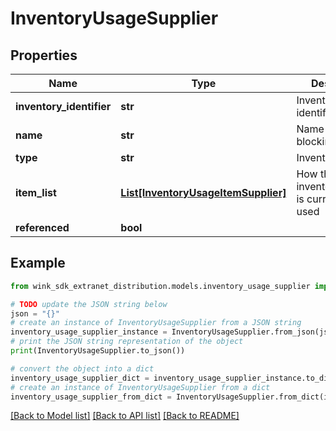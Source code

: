 # InventoryUsageSupplier


## Properties

Name | Type | Description | Notes
------------ | ------------- | ------------- | -------------
**inventory_identifier** | **str** | Inventory type identifier | 
**name** | **str** | Name of the blocking | 
**type** | **str** | Inventory type | 
**item_list** | [**List[InventoryUsageItemSupplier]**](InventoryUsageItemSupplier.md) | How the inventoryIdentifier is currently being used | 
**referenced** | **bool** |  | [optional] 

## Example

```python
from wink_sdk_extranet_distribution.models.inventory_usage_supplier import InventoryUsageSupplier

# TODO update the JSON string below
json = "{}"
# create an instance of InventoryUsageSupplier from a JSON string
inventory_usage_supplier_instance = InventoryUsageSupplier.from_json(json)
# print the JSON string representation of the object
print(InventoryUsageSupplier.to_json())

# convert the object into a dict
inventory_usage_supplier_dict = inventory_usage_supplier_instance.to_dict()
# create an instance of InventoryUsageSupplier from a dict
inventory_usage_supplier_from_dict = InventoryUsageSupplier.from_dict(inventory_usage_supplier_dict)
```
[[Back to Model list]](../README.md#documentation-for-models) [[Back to API list]](../README.md#documentation-for-api-endpoints) [[Back to README]](../README.md)


